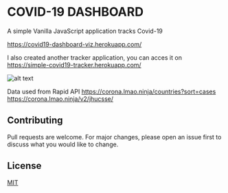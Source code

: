 # COVID-19 DASHBOARD

A simple Vanilla JavaScript application tracks Covid-19 

https://covid19-dashboard-viz.herokuapp.com/

I also created another tracker application, you can acces it on https://simple-covid19-tracker.herokuapp.com/

![alt text](https://covid19-dashboard-viz.herokuapp.com/screenshot.png)

Data used from Rapid API 
https://corona.lmao.ninja/countries?sort=cases
https://corona.lmao.ninja/v2/jhucsse/

## Contributing
Pull requests are welcome. For major changes, please open an issue first to discuss what you would like to change.

## License
[MIT](https://choosealicense.com/licenses/mit/)
